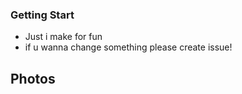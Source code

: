 ### Getting Start
- Just i make for fun
- if u wanna change something please create issue!

## Photos


